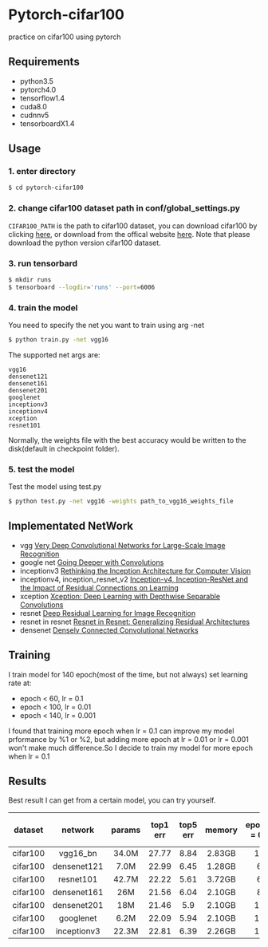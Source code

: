 # Pytorch-cifar100

practice on cifar100 using pytorch

## Requirements
- python3.5
- pytorch4.0
- tensorflow1.4
- cuda8.0
- cudnnv5
- tensorboardX1.4
## Usage

### 1. enter directory
```bash
$ cd pytorch-cifar100
```

### 2. change cifar100 dataset path in conf/global_settings.py
```CIFAR100_PATH``` is the path to cifar100 dataset, you can download cifar100 by clicking [here](https://www.cs.toronto.edu/~kriz/cifar-100-python.tar.gz), or download from the offical website [here](https://www.cs.toronto.edu/~kriz/cifar.html). Note that please download the python version cifar100 dataset.

### 3. run tensorbard
```bash
$ mkdir runs
$ tensorboard --logdir='runs' --port=6006
```

### 4. train the model
You need to specify the net you want to train using arg -net

```bash
$ python train.py -net vgg16
```
The supported net args are:
```
vgg16
densenet121
densenet161
densenet201
googlenet
inceptionv3
inceptionv4
xception
resnet101
```
Normally, the weights file with the best accuracy would be written to the disk(default in checkpoint folder).

### 5. test the model
Test the model using test.py
```bash
$ python test.py -net vgg16 -weights path_to_vgg16_weights_file
```

## Implementated NetWork

- vgg [Very Deep Convolutional Networks for Large-Scale Image Recognition](https://arxiv.org/abs/1409.1556v6)
- google net [Going Deeper with Convolutions](https://arxiv.org/abs/1409.4842v1)
- inceptionv3 [Rethinking the Inception Architecture for Computer Vision](https://arxiv.org/abs/1512.00567v3)
- inceptionv4, inception_resnet_v2 [Inception-v4, Inception-ResNet and the Impact of Residual Connections on Learning](https://arxiv.org/abs/1602.07261)
- xception [Xception: Deep Learning with Depthwise Separable Convolutions](https://arxiv.org/abs/1610.02357)
- resnet [Deep Residual Learning for Image Recognition](https://arxiv.org/abs/1512.03385v1)
- resnet in resnet [Resnet in Resnet: Generalizing Residual Architectures](https://arxiv.org/abs/1603.08029v1)
- densenet [Densely Connected Convolutional Networks](https://arxiv.org/abs/1608.06993v5)
    
## Training
I train model for 140 epoch(most of the time, but not always)
set learning rate at:
- epoch < 60, lr = 0.1
- epoch < 100, lr = 0.01
- epoch < 140, lr = 0.001

I found that training more epoch when lr = 0.1 can improve
my model prformance by %1 or %2, but adding more epoch at lr = 0.01
or lr = 0.001 won't make much difference.So I decide to train my
model for more epoch when lr = 0.1

## Results
Best result I can get from a certain model, you can try yourself.

|dataset|network|params|top1 err|top5 err|memory|epoch(lr = 0.1)|epoch(lr = 0.01)|epoch(lr = 0.001)|total epoch|
|:---:|:---:|:---:|:---:|:---:|:---:|:---:|:---:|:---:|:---:|
|cifar100|vgg16_bn|34.0M|27.77|8.84|2.83GB|140|40|40|220|
|cifar100|densenet121|7.0M|22.99|6.45|1.28GB|60|40|40|140|
|cifar100|resnet101|42.7M|22.22|5.61|3.72GB|60|40|40|140|
|cifar100|densenet161|26M|21.56|6.04|2.10GB|80|40|40|160|
|cifar100|densenet201|18M|21.46|5.9|2.10GB|100|40|40|180|
|cifar100|googlenet|6.2M|22.09|5.94|2.10GB|100|40|40|180|
|cifar100|inceptionv3|22.3M|22.81|6.39|2.26GB|140|80|60|280|



